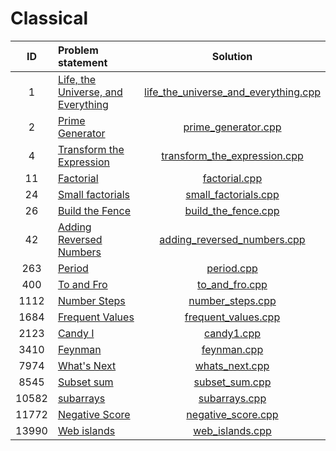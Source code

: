 # Classical

|   ID  |           Problem statement            |                 Solution                 |
|:-----:|:---------------------------------------|:----------------------------------------:|
|     1 | [Life, the Universe, and Everything][] | [life_the_universe_and_everything.cpp][] |
|     2 | [Prime Generator][]                    | [prime_generator.cpp][]                  |
|     4 | [Transform the Expression][]           | [transform_the_expression.cpp][]         |
|    11 | [Factorial][]                          | [factorial.cpp][]                        |
|    24 | [Small factorials][]                   | [small_factorials.cpp][]                 |
|    26 | [Build the Fence][]                    | [build_the_fence.cpp][]                  |
|    42 | [Adding Reversed Numbers][]            | [adding_reversed_numbers.cpp][]          |
|   263 | [Period][]                             | [period.cpp][]                           |
|   400 | [To and Fro][]                         | [to_and_fro.cpp][]                       |
|  1112 | [Number Steps][]                       | [number_steps.cpp][]                     |
|  1684 | [Frequent Values][]                    | [frequent_values.cpp][]                  |
|  2123 | [Candy I][]                            | [candy1.cpp][]                           |
|  3410 | [Feynman][]                            | [feynman.cpp][]                          |
|  7974 | [What's Next][]                        | [whats_next.cpp][]                       |
|  8545 | [Subset sum][]                         | [subset_sum.cpp][]                       |
| 10582 | [subarrays][]                          | [subarrays.cpp][]                        |
| 11772 | [Negative Score][]                     | [negative_score.cpp][]                   |
| 13990 | [Web islands][]                        | [web_islands.cpp][]                      |

[Life, the Universe, and Everything]: http://www.spoj.com/problems/TEST/
[Prime Generator]:                    http://www.spoj.com/problems/PRIME1/
[Transform the Expression]:           http://www.spoj.com/problems/ONP/
[Factorial]:                          http://www.spoj.com/problems/FCTRL/
[Small factorials]:                   http://www.spoj.com/problems/FCTRL2/
[Build the Fence]:                    http://www.spoj.com/problems/BSHEEP/
[Adding Reversed Numbers]:            http://www.spoj.com/problems/ADDREV/
[Period]:                             http://www.spoj.com/problems/PERIOD/
[To and Fro]:                         http://www.spoj.com/problems/TOANDFRO/
[Number Steps]:                       http://www.spoj.com/problems/NSTEPS/
[Frequent Values]:                    http://www.spoj.com/problems/FREQUENT/
[Candy I]:                            http://www.spoj.com/problems/CANDY/
[Feynman]:                            http://www.spoj.com/problems/SAMER08F/
[What's Next]:                        http://www.spoj.com/problems/ACPC10A/
[Subset sum]:                         http://www.spoj.com/problems/MAIN72/
[subarrays]:                          http://www.spoj.com/problems/ARRAYSUB/
[Negative Score]:                     http://www.spoj.com/problems/RPLN/
[Web islands]:                        http://www.spoj.com/problems/WEBISL/

[life_the_universe_and_everything.cpp]: life_the_universe_and_everything.cpp
[prime_generator.cpp]:                  prime_generator.cpp
[transform_the_expression.cpp]:         transform_the_expression.cpp
[factorial.cpp]:                        factorial.cpp
[small_factorials.cpp]:                 small_factorials.cpp
[build_the_fence.cpp]:                  small_factorials.cpp
[adding_reversed_numbers.cpp]:          adding_reversed_numbers.cpp
[period.cpp]:                           period.cpp
[to_and_fro.cpp]:                       to_and_fro.cpp
[number_steps.cpp]:                     number_steps.cpp
[frequent_values.cpp]:                  frequent_values.cpp
[candy1.cpp]:                           candy1.cpp
[feynman.cpp]:                          feynman.cpp
[whats_next.cpp]:                       whats_next.cpp
[subset_sum.cpp]:                       subset_sum.cpp
[subarrays.cpp]:                        subarrays.cpp
[negative_score.cpp]:                   negative_score.cpp
[web_islands.cpp]:                      web_islands.cpp
